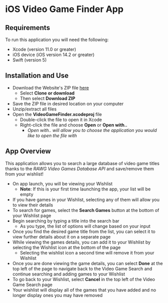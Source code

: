 iOS Video Game Finder App
==============================================================================

Requirements
------------------------------------------------------------------------------
To run this application you will need the following:

- Xcode (version 11.0 or greater)
- iOS device (iOS version 14.2 or greater)
- Swift (version 5)

Installation and Use
------------------------------------------------------------------------------
- Download the Website's ZIP file [here](https://github.com/srdmdev8/video-game-finder)
  - Select **Clone or download**
  - Then select **Download ZIP**
- Save the ZIP file in desired location on your computer
- Unzip/extract all files
- Open the **VideoGameFinder.xcodeproj** file
  - Double-click the file to open it in Xcode
  - Right-click the file and choose **Open** or **Open with..**
    - *Open with.. will allow you to choose the application you would like to open the file with*

App Overview
------------------------------------------------------------------------------
This application allows you to search a large database of video game titles thanks to the *RAWG Video Games Database API* and save/remove them from your wishlist! 

- On app launch, you will be viewing your Wishlist
  - **Note**: If this is your first time launching the app, your list will be empty
- If you have games in your Wishlist, selecting any of them will allow you to view their details
- To search for games, select the **Search Games** button at the bottom of your Wishlist page
- Begin searching by typing a title into the search bar
  - As you type, the list of options will change based on your input
- Once you find the desired game title from the list, you can select it to view further details about it on a separate page
- While viewing the games details, you can add it to your Wishlist by selecting the Wishlist icon at the bottom of the page
  - Selecting the wishlist icon a second time will remove it from your Wishlist
- Once you are done viewing the game details, you can select **Done** at the top left of the page to navigate back to the Video Game Search and continue searching and adding games to your Wishlist
- To go back to your Wishlist, select **Cancel** in the top left of the Video Game Search page
- Your wishlist will display all of the games that you have added and no longer display ones you may have removed

